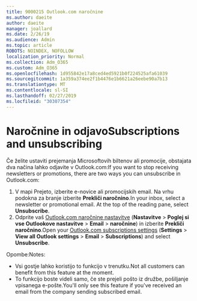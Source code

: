 ```yaml
---
title: 9000215 Outlook.com naročnine
ms.author: daeite
author: daeite
manager: joallard
ms.date: 2/26/19
ms.audience: Admin
ms.topic: article
ROBOTS: NOINDEX, NOFOLLOW
localization_priority: Normal
ms.collection: Adm_O365
ms.custom: Adm_O365
ms.openlocfilehash: 1d955842e17a8ced4ed5921b0f224525afa61039
ms.sourcegitcommit: 1a359a374ee2f1b4476e1b6621a26eebe90a7b13
ms.translationtype: MT
ms.contentlocale: sl-SI
ms.lasthandoff: 02/27/2019
ms.locfileid: "30307354"
---
```

# <a name="subscriptions-and-unsubscribing"></a><span data-ttu-id="9bc7c-102">Naročnine in odjavo</span><span class="sxs-lookup"><span data-stu-id="9bc7c-102">Subscriptions and unsubscribing</span></span>

<span data-ttu-id="9bc7c-103">Če želite ustaviti prejemanja Microsoftovih biltenov ali promocije, obstajata dva načina lahko odjavite v Outlook.com:</span><span class="sxs-lookup"><span data-stu-id="9bc7c-103">If you want to stop receiving newsletters or promotions, there are two ways you can unsubscribe in Outlook.com:</span></span>

1. <span data-ttu-id="9bc7c-p101">V mapi Prejeto, izberite e-novice ali promocijskih email. Na vrhu podokna za branje izberite **Prekliči naročnino**.</span><span class="sxs-lookup"><span data-stu-id="9bc7c-p101">In your inbox, select a newsletter or promotional email. At the top of the reading pane, select **Unsubscribe**.</span></span>
2. <span data-ttu-id="9bc7c-106">Odprite vaš [Outlook.com naročnine nastavitve](https://outlook.live.com/mail/options/mail/brandsSubscriptions) (**Nastavitve** > **Poglej si vse Outlookove nastavitve** > **Email** > **naročnine**) in izberite **Prekliči naročnino**.</span><span class="sxs-lookup"><span data-stu-id="9bc7c-106">Open your [Outlook.com subscriptions settings](https://outlook.live.com/mail/options/mail/brandsSubscriptions) (**Settings** > **View all Outlook settings** > **Email** > **Subscriptions**) and select **Unsubscribe**.</span></span>

<span data-ttu-id="9bc7c-107">Opombe:</span><span class="sxs-lookup"><span data-stu-id="9bc7c-107">Notes:</span></span>

- <span data-ttu-id="9bc7c-108">Vsi gostje lahko koristijo to funkcijo v trenutku.</span><span class="sxs-lookup"><span data-stu-id="9bc7c-108">Not all customers can benefit from this feature at the moment.</span></span>
- <span data-ttu-id="9bc7c-109">To funkcijo boste videli samo, če ste prejeli pošto iz družbe, pošiljanje vpisanega e-pošte.</span><span class="sxs-lookup"><span data-stu-id="9bc7c-109">You'll only see this feature if you've received an email from the company sending subscribed email.</span></span>